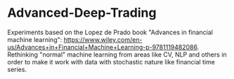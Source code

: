 # Advanced-Deep-Trading

Experiments based on the Lopez de Prado book "Advances in financial machine learning": https://www.wiley.com/en-us/Advances+in+Financial+Machine+Learning-p-9781119482086. Rethinking "normal" machine learning from areas like CV, NLP and others in order to make it work with data with stochastic nature like financial time series.
